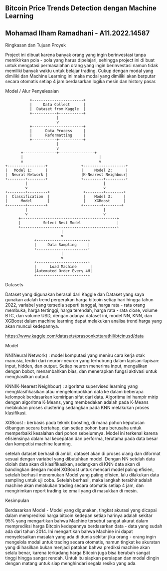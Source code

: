 ## Bitcoin Price Trends Detection dengan Machine Learning

## Mohamad Ilham Ramadhani - A11.2022.14587


Ringkasan dan Tujuan Proyek

Project ini dibuat karena banyak orang yang ingin berinvestasi tanpa memikirkan pola - pola yang harus dipelajari, sehingga project ini di buat untuk mengatasi permasalahan orang yang ingin berinvestasi namun tidak memiliki banyak waktu untuk belajar trading. Cukup dengan modal yang dimiliki dan Machine Learning ini maka modal yang dimiliki akan berputar secara otomatis setiap 4 jam berdasarkan logika mesin dan history pasar.

Model / Alur Penyelesaian 

               +-----------------------+
               |     Data Collect      |
               |  Dataset from Kaggle  |
               +-----------+-----------+
                           |
                           v
               +-----------------------+
               |      Data Process     |
               |      Reformatting     |
               +-----------+-----------+
                           |
                           v
           +---------------+----------------+
           |                                  |
           v                                  v
    +-----------------+               +-------------------+
    |   Model 1:      |               |     Model 2:      |
    |  Neural Network |               |K-Nearest Neighbour|
    +--------+--------+               +---------+---------+
             |                                  |
             v                                  v
    +--------+---------+               +--------+--------+
    |  Classification  |               |    Model 3:     |
    |      Model       |               |    XGBoost      |
    +--------+--------+               +--------+--------+
             |                                  |
             v                                  v
          +-------------------------------------------+
          |          Select Best Model                |
          +-------------------------------------------+
                             |
                             v
                 +-----------------------+
                 |     Data Sampling     |
                 +-----------------------+
                             |
                             v
                 +-----------------------+
                 |      Load Machine      |
                 |Automated Order Every 4H|
                 +-----------------------+

Datasets

Dataset yang digunakan berasal dari Kaggle dan Dataset yang saya gunakan adalah trend pergerakan harga bitcoin setiap hari hingga tahun 2022, variabel yang tersedia seperti tanggal, harga rata - rata orang membuka, harga tertinggi, harga terendah, harga rata - rata close, volume BTC, dan volume USD, dengan adanya dataset ini, model NN, KNN, dan XGBoost dalam machine learning dapat melakukan analisa trend harga yang akan muncul kedepannya.

https://www.kaggle.com/datasets/prasoonkottarathil/btcinusd/data

Model

NN(Neural Network) : model komputasi yang meniru cara kerja otak manusia, terdiri dari neuron-neuron yang terhubung dalam lapisan-lapisan: input, hidden, dan output. Setiap neuron menerima input, mengalikan dengan bobot, menambahkan bias, dan menerapkan fungsi aktivasi untuk menghasilkan output.

KNN(K-Nearest Neighbour) : algoritma supervised learning yang mengklasifikasikan atau mengelompokkan data ke dalam beberapa kelompok berdasarkan kemiripan sifat dari data. Algoritma ini hampir mirip dengan algoritma K-Means, yang membedakan adalah pada K-Means melakukan proses clustering sedangkan pada KNN melakukan proses klasifikasi.

XGBoost : berbasis pada teknik boosting, di mana pohon keputusan dibangun secara bertahap, dan setiap pohon baru berusaha untuk memperbaiki kesalahan dari pohon sebelumnya. Model ini terkenal karena efisiensinya dalam hal kecepatan dan performa, terutama pada data besar dan kompetisi machine learning.

setelah dataset berhasil di ambil, dataset akan di proses ulang dan diformat sesuai dengan variabel yang dibutuhkan model. Dengan NN setelah data diolah data akan di klasifikasikan, sedangkan di KNN data akan di bandingkan dengan model XGBoost untuk mencari model paling efisien, setelah berhasil menemukan Model yang paling efisien, lalu dilakukan data sampling untuk uji coba. Setelah berhasil, maka langkah terakhir adalah machine akan melakukan trading secara otomatis setiap 4 jam, dan mengirimkan report trading ke email yang di masukkan di mesin. 

Kesimpulan

Berdasarkan Model - Model yang digunakan, tingkat akurasi yang dicapai dalam memprediksi harga bitcoin kedepan setiap harinya adalah sekitar 95% yang mengartikan bahwa Machine tersebut sangat akurat dalam memprediksi harga Bitcoin kedepannya berdasarkan data - data yang sudah ada dari tahun 2014. Ini mengartikan bahwa Machine ini dapat menyelesaikan masalah yang ada di dunia sekitar jika orang - orang ingin mengelola modal untuk trading secara otomatis, namun tingkat ke akuratan yang di hasilkan bukan menjadi patokan bahwa prediksi machine akan selalu benar, karena terkadang harga Bitcoin juga bisa berubah sangat tinggi hingga sangat rendah. Untuk itu siapkan persiapan dan modal dingin dengan matang untuk siap menghindari segala resiko yang ada.
